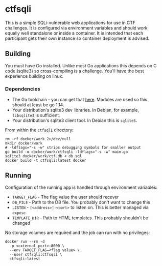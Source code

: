 # ctfsqli

This is a simple SQLi-vulnerable web applications for use in CTF challenges. It is configured via environment variables and should work equally well standalone or inside a container. It is intended that each participant gets their own instance so container deployment is advised.

## Building

You must have Go installed. Unlike most Go applications this depends on C code (sqlite3) so cross-compiling is a challenge. You'll have the best experience building on linux.

### Dependencies

- The Go toolchain - you can get that [here](https://golang.org/dl/). Modules are used so this should at least be go 1.14.
- Your distribution's sqlite3 dev libraries. In Debian, for example, `libsqlite3` is sufficient.
- Your distribution's sqlite3 client tool. In Debian this is `sqlite3`. 

From within the `ctfsqli` directory:

```
rm -rf docker/work 2>/dev/null
mkdir docker/work
# -ldflags="-s -w" strips debugging symbols for smaller output
go build -o docker/work/ctfsqli -ldflags="-s -w" main.go
sqlite3 docker/work/ctf.db < db.sql
docker build -t ctfsqli:latest docker
```

## Running

Configuration of the running app is handled through environment variables:

- `TARGET_FLAG` - The flag value the user should recover
- `DB_FILE` - Path to the DB file. You probably don't want to change this
- `LISTEN` - `[<address>]:<port>` to listen on. This is better managed via `expose`
- `TEMPLATE_DIR` - Path to HTML templates. This probably shouldn't be changed

No storage volumes are required and the job can run with no privileges:

```
docker run --rm -d
  -p <external port>:8000 \
  --env TARGET_FLAG=<flag value> \
  --user ctfsqli:ctfsqli \
  ctfsqli:latest
```